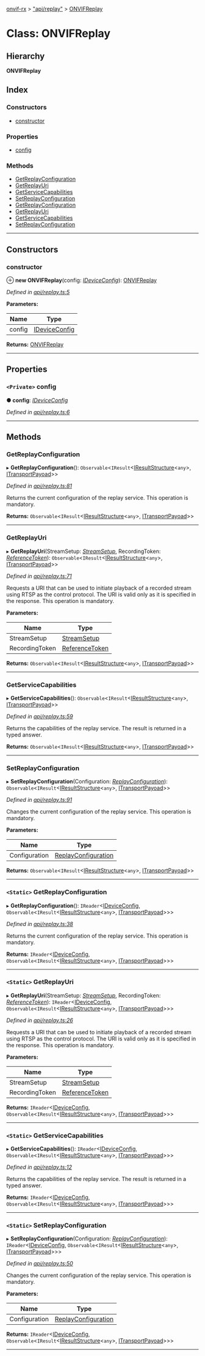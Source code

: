 [onvif-rx](../README.md) > ["api/replay"](../modules/_api_replay_.md) > [ONVIFReplay](../classes/_api_replay_.onvifreplay.md)

# Class: ONVIFReplay

## Hierarchy

**ONVIFReplay**

## Index

### Constructors

* [constructor](_api_replay_.onvifreplay.md#constructor)

### Properties

* [config](_api_replay_.onvifreplay.md#config)

### Methods

* [GetReplayConfiguration](_api_replay_.onvifreplay.md#getreplayconfiguration)
* [GetReplayUri](_api_replay_.onvifreplay.md#getreplayuri)
* [GetServiceCapabilities](_api_replay_.onvifreplay.md#getservicecapabilities)
* [SetReplayConfiguration](_api_replay_.onvifreplay.md#setreplayconfiguration)
* [GetReplayConfiguration](_api_replay_.onvifreplay.md#getreplayconfiguration-1)
* [GetReplayUri](_api_replay_.onvifreplay.md#getreplayuri-1)
* [GetServiceCapabilities](_api_replay_.onvifreplay.md#getservicecapabilities-1)
* [SetReplayConfiguration](_api_replay_.onvifreplay.md#setreplayconfiguration-1)

---

## Constructors

<a id="constructor"></a>

###  constructor

⊕ **new ONVIFReplay**(config: *[IDeviceConfig](../interfaces/_config_interfaces_.ideviceconfig.md)*): [ONVIFReplay](_api_replay_.onvifreplay.md)

*Defined in [api/replay.ts:5](https://github.com/patrickmichalina/onvif-rx/blob/034e4d6/src/api/replay.ts#L5)*

**Parameters:**

| Name | Type |
| ------ | ------ |
| config | [IDeviceConfig](../interfaces/_config_interfaces_.ideviceconfig.md) |

**Returns:** [ONVIFReplay](_api_replay_.onvifreplay.md)

___

## Properties

<a id="config"></a>

### `<Private>` config

**● config**: *[IDeviceConfig](../interfaces/_config_interfaces_.ideviceconfig.md)*

*Defined in [api/replay.ts:6](https://github.com/patrickmichalina/onvif-rx/blob/034e4d6/src/api/replay.ts#L6)*

___

## Methods

<a id="getreplayconfiguration"></a>

###  GetReplayConfiguration

▸ **GetReplayConfiguration**(): `Observable`<`IResult`<[IResultStructure](../interfaces/_soap_request_.iresultstructure.md)<`any`>, [ITransportPayoad](../interfaces/_config_interfaces_.itransportpayoad.md)>>

*Defined in [api/replay.ts:81](https://github.com/patrickmichalina/onvif-rx/blob/034e4d6/src/api/replay.ts#L81)*

Returns the current configuration of the replay service. This operation is mandatory.

**Returns:** `Observable`<`IResult`<[IResultStructure](../interfaces/_soap_request_.iresultstructure.md)<`any`>, [ITransportPayoad](../interfaces/_config_interfaces_.itransportpayoad.md)>>

___
<a id="getreplayuri"></a>

###  GetReplayUri

▸ **GetReplayUri**(StreamSetup: *[StreamSetup](../interfaces/_api_types_.streamsetup.md)*, RecordingToken: *[ReferenceToken](../modules/_api_types_.md#referencetoken)*): `Observable`<`IResult`<[IResultStructure](../interfaces/_soap_request_.iresultstructure.md)<`any`>, [ITransportPayoad](../interfaces/_config_interfaces_.itransportpayoad.md)>>

*Defined in [api/replay.ts:71](https://github.com/patrickmichalina/onvif-rx/blob/034e4d6/src/api/replay.ts#L71)*

Requests a URI that can be used to initiate playback of a recorded stream using RTSP as the control protocol. The URI is valid only as it is specified in the response. This operation is mandatory.

**Parameters:**

| Name | Type |
| ------ | ------ |
| StreamSetup | [StreamSetup](../interfaces/_api_types_.streamsetup.md) |
| RecordingToken | [ReferenceToken](../modules/_api_types_.md#referencetoken) |

**Returns:** `Observable`<`IResult`<[IResultStructure](../interfaces/_soap_request_.iresultstructure.md)<`any`>, [ITransportPayoad](../interfaces/_config_interfaces_.itransportpayoad.md)>>

___
<a id="getservicecapabilities"></a>

###  GetServiceCapabilities

▸ **GetServiceCapabilities**(): `Observable`<`IResult`<[IResultStructure](../interfaces/_soap_request_.iresultstructure.md)<`any`>, [ITransportPayoad](../interfaces/_config_interfaces_.itransportpayoad.md)>>

*Defined in [api/replay.ts:59](https://github.com/patrickmichalina/onvif-rx/blob/034e4d6/src/api/replay.ts#L59)*

Returns the capabilities of the replay service. The result is returned in a typed answer.

**Returns:** `Observable`<`IResult`<[IResultStructure](../interfaces/_soap_request_.iresultstructure.md)<`any`>, [ITransportPayoad](../interfaces/_config_interfaces_.itransportpayoad.md)>>

___
<a id="setreplayconfiguration"></a>

###  SetReplayConfiguration

▸ **SetReplayConfiguration**(Configuration: *[ReplayConfiguration](../interfaces/_api_types_.replayconfiguration.md)*): `Observable`<`IResult`<[IResultStructure](../interfaces/_soap_request_.iresultstructure.md)<`any`>, [ITransportPayoad](../interfaces/_config_interfaces_.itransportpayoad.md)>>

*Defined in [api/replay.ts:91](https://github.com/patrickmichalina/onvif-rx/blob/034e4d6/src/api/replay.ts#L91)*

Changes the current configuration of the replay service. This operation is mandatory.

**Parameters:**

| Name | Type |
| ------ | ------ |
| Configuration | [ReplayConfiguration](../interfaces/_api_types_.replayconfiguration.md) |

**Returns:** `Observable`<`IResult`<[IResultStructure](../interfaces/_soap_request_.iresultstructure.md)<`any`>, [ITransportPayoad](../interfaces/_config_interfaces_.itransportpayoad.md)>>

___
<a id="getreplayconfiguration-1"></a>

### `<Static>` GetReplayConfiguration

▸ **GetReplayConfiguration**(): `IReader`<[IDeviceConfig](../interfaces/_config_interfaces_.ideviceconfig.md), `Observable`<`IResult`<[IResultStructure](../interfaces/_soap_request_.iresultstructure.md)<`any`>, [ITransportPayoad](../interfaces/_config_interfaces_.itransportpayoad.md)>>>

*Defined in [api/replay.ts:38](https://github.com/patrickmichalina/onvif-rx/blob/034e4d6/src/api/replay.ts#L38)*

Returns the current configuration of the replay service. This operation is mandatory.

**Returns:** `IReader`<[IDeviceConfig](../interfaces/_config_interfaces_.ideviceconfig.md), `Observable`<`IResult`<[IResultStructure](../interfaces/_soap_request_.iresultstructure.md)<`any`>, [ITransportPayoad](../interfaces/_config_interfaces_.itransportpayoad.md)>>>

___
<a id="getreplayuri-1"></a>

### `<Static>` GetReplayUri

▸ **GetReplayUri**(StreamSetup: *[StreamSetup](../interfaces/_api_types_.streamsetup.md)*, RecordingToken: *[ReferenceToken](../modules/_api_types_.md#referencetoken)*): `IReader`<[IDeviceConfig](../interfaces/_config_interfaces_.ideviceconfig.md), `Observable`<`IResult`<[IResultStructure](../interfaces/_soap_request_.iresultstructure.md)<`any`>, [ITransportPayoad](../interfaces/_config_interfaces_.itransportpayoad.md)>>>

*Defined in [api/replay.ts:26](https://github.com/patrickmichalina/onvif-rx/blob/034e4d6/src/api/replay.ts#L26)*

Requests a URI that can be used to initiate playback of a recorded stream using RTSP as the control protocol. The URI is valid only as it is specified in the response. This operation is mandatory.

**Parameters:**

| Name | Type |
| ------ | ------ |
| StreamSetup | [StreamSetup](../interfaces/_api_types_.streamsetup.md) |
| RecordingToken | [ReferenceToken](../modules/_api_types_.md#referencetoken) |

**Returns:** `IReader`<[IDeviceConfig](../interfaces/_config_interfaces_.ideviceconfig.md), `Observable`<`IResult`<[IResultStructure](../interfaces/_soap_request_.iresultstructure.md)<`any`>, [ITransportPayoad](../interfaces/_config_interfaces_.itransportpayoad.md)>>>

___
<a id="getservicecapabilities-1"></a>

### `<Static>` GetServiceCapabilities

▸ **GetServiceCapabilities**(): `IReader`<[IDeviceConfig](../interfaces/_config_interfaces_.ideviceconfig.md), `Observable`<`IResult`<[IResultStructure](../interfaces/_soap_request_.iresultstructure.md)<`any`>, [ITransportPayoad](../interfaces/_config_interfaces_.itransportpayoad.md)>>>

*Defined in [api/replay.ts:12](https://github.com/patrickmichalina/onvif-rx/blob/034e4d6/src/api/replay.ts#L12)*

Returns the capabilities of the replay service. The result is returned in a typed answer.

**Returns:** `IReader`<[IDeviceConfig](../interfaces/_config_interfaces_.ideviceconfig.md), `Observable`<`IResult`<[IResultStructure](../interfaces/_soap_request_.iresultstructure.md)<`any`>, [ITransportPayoad](../interfaces/_config_interfaces_.itransportpayoad.md)>>>

___
<a id="setreplayconfiguration-1"></a>

### `<Static>` SetReplayConfiguration

▸ **SetReplayConfiguration**(Configuration: *[ReplayConfiguration](../interfaces/_api_types_.replayconfiguration.md)*): `IReader`<[IDeviceConfig](../interfaces/_config_interfaces_.ideviceconfig.md), `Observable`<`IResult`<[IResultStructure](../interfaces/_soap_request_.iresultstructure.md)<`any`>, [ITransportPayoad](../interfaces/_config_interfaces_.itransportpayoad.md)>>>

*Defined in [api/replay.ts:50](https://github.com/patrickmichalina/onvif-rx/blob/034e4d6/src/api/replay.ts#L50)*

Changes the current configuration of the replay service. This operation is mandatory.

**Parameters:**

| Name | Type |
| ------ | ------ |
| Configuration | [ReplayConfiguration](../interfaces/_api_types_.replayconfiguration.md) |

**Returns:** `IReader`<[IDeviceConfig](../interfaces/_config_interfaces_.ideviceconfig.md), `Observable`<`IResult`<[IResultStructure](../interfaces/_soap_request_.iresultstructure.md)<`any`>, [ITransportPayoad](../interfaces/_config_interfaces_.itransportpayoad.md)>>>

___

